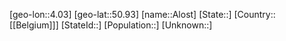 ﻿---
location: [50.93,4.03]
type: City
tags:
- geo/City


SpocWebEntityId: 28755
isDeleted: false
confidential: public

---
[geo-lon::4.03]
[geo-lat::50.93]
[name::Alost]
[State::]
[Country::[[Belgium]]]
[StateId::]
[Population::]
[Unknown::]


